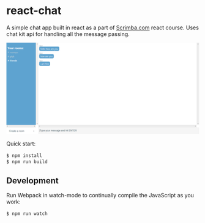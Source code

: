 # react-chat

A simple chat app built in react as a part of [Scrimba.com](https://scrimba.com) react course. Uses chat kit api for handling all the message passing.

![React Chat](react%20chat.png)

Quick start:

```
$ npm install
$ npm run build
```

## Development

Run Webpack in watch-mode to continually compile the JavaScript as you work:

```
$ npm run watch
```

